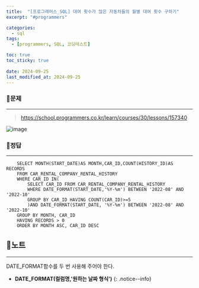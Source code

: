 ```yaml
---
title:  "[프로그래머스_SQL] 대여 횟수가 많은 자동차들의 월별 대여 횟수 구하기"
excerpt: "#programmers"

categories:
  - sql
tags:
  - [programmers, SQL, 코딩테스트]

toc: true
toc_sticky: true
 
date: 2024-09-25
last_modified_at: 2024-09-25
---
```


### 📜문제
-----
> https://school.programmers.co.kr/learn/courses/30/lessons/157340

![image](https://github.com/user-attachments/assets/bff8dd0d-3cea-4c44-ae70-e4275a76be3a)
  
    
### 📜정답
-----
```
    SELECT MONTH(START_DATE)AS MONTH,CAR_ID,COUNT(HISTORY_ID)AS RECORDS 
    FROM CAR_RENTAL_COMPANY_RENTAL_HISTORY 
    WHERE CAR_ID IN(
        SELECT CAR_ID FROM CAR_RENTAL_COMPANY_RENTAL_HISTORY
        WHERE DATE_FORMAT(START_DATE,'%Y-%m') BETWEEN '2022-08' AND '2022-10'
        GROUP BY CAR_ID HAVING COUNT(CAR_ID)>=5
        )AND DATE_FORMAT(START_DATE, '%Y-%m') BETWEEN '2022-08' AND '2022-10'
    GROUP BY MONTH, CAR_ID
    HAVING RECORDS > 0
    ORDER BY MONTH ASC, CAR_ID DESC
```

  
## 📜노트
-----
DATE_FORMAT함수를 두 번 사용해 주어야 한다.  
  
* **DATE_FORMAT(컬럼명,'원하는 날짜 형식')**
{: .notice--info} 


